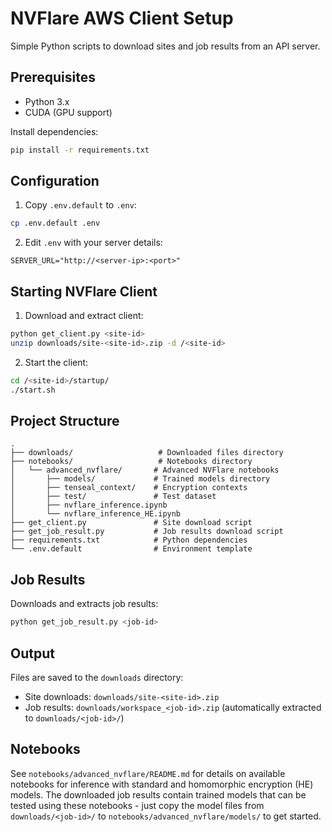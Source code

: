 # NVFlare AWS Client Setup
Simple Python scripts to download sites and job results from an API server.

## Prerequisites
- Python 3.x
- CUDA (GPU support)

Install dependencies:
```bash
pip install -r requirements.txt
```

## Configuration
1. Copy `.env.default` to `.env`:
```bash
cp .env.default .env
```

2. Edit `.env` with your server details:
```
SERVER_URL="http://<server-ip>:<port>"
```

## Starting NVFlare Client
1. Download and extract client:
```bash
python get_client.py <site-id>
unzip downloads/site-<site-id>.zip -d /<site-id>
```

2. Start the client:
```bash
cd /<site-id>/startup/
./start.sh
```

## Project Structure
```
.
├── downloads/                   # Downloaded files directory
├── notebooks/                   # Notebooks directory
│   └── advanced_nvflare/       # Advanced NVFlare notebooks
│       ├── models/             # Trained models directory
│       ├── tenseal_context/    # Encryption contexts
│       ├── test/               # Test dataset
│       ├── nvflare_inference.ipynb
│       └── nvflare_inference_HE.ipynb
├── get_client.py               # Site download script
├── get_job_result.py           # Job results download script
├── requirements.txt            # Python dependencies
└── .env.default                # Environment template
```

## Job Results
Downloads and extracts job results:
```bash
python get_job_result.py <job-id>
```

## Output
Files are saved to the `downloads` directory:
- Site downloads: `downloads/site-<site-id>.zip`
- Job results: `downloads/workspace_<job-id>.zip` (automatically extracted to `downloads/<job-id>/`)

## Notebooks
See `notebooks/advanced_nvflare/README.md` for details on available notebooks for inference with standard and homomorphic encryption (HE) models. The downloaded job results contain trained models that can be tested using these notebooks - just copy the model files from `downloads/<job-id>/` to `notebooks/advanced_nvflare/models/` to get started.